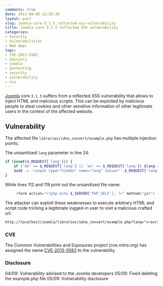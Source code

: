 ```yaml
---
comments: true
date: 2013-08-05 12:58:30
layout: post
slug: joomla-core-3_1_5_reflected-xss-vulnerability
title: Joomla core 3.1.5 reflected XSS vulnerability
categories:
- Security
- Vulnerabilities
- Web Apps
tags:
- CVE-2013-5583
- advisory
- joomla
- pentesting
- security
- vulnerability
- xss
---
```


[Joomla](http://www.joomla.org) core `3.1.5` suffers from a reflected XSS vulnerability that allows to inject HTML and malicious scripts. This can be exploited by malicious people to steal cookies and other sensitive information of other legitimate users in the context of the affected website. 

##  Vulnerability 

The affected file `libraries/idna_convert/example.php` has multiple injection points; 

The unsanitized `lang` parameter in line 24:

```php
if (isset($_REQUEST['lang'])) {
    if ('de' == $_REQUEST['lang'] || 'en' == $_REQUEST['lang']) $lang = $_REQUEST['lang'];
    $add .= '<input type="hidden" name="lang" value="'.$_REQUEST['lang'].'" />'."\n";
}
```

While lines 112 and 119 print out the unsanitized file name:

```php
     <form action="<?php echo $_SERVER['PHP_SELF']; ?>" method="get">
```

The attacker can exploit these weaknesses to execute arbitrary HTML and script code tricking a legitimate logged-in user to visit a malicious crafted url:

```html
http://localhost/joomla/libraries/idna_convert/example.php?lang="><script>alert(document.cookie);</script><!--
``` 

### CVE
The Common Vulnerabilities and Exposures project (cve.mitre.org) has assigned the name [CVE-2013-5583](http://www.cve.mitre.org/cgi-bin/cvename.cgi?name=2013-5583) to the vulnerability.

### Disclosure
04/09: Vulnerability advised to the Joomla developers
05/09: Fixed deleting the example.php file
05/09: Vulnerability disclosure


